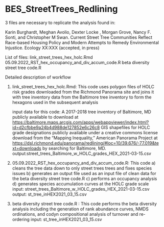# BES_StreetTrees_Redlining

3 files are necessary to replicate the analysis found in:

Karin Burghardt, Meghan Avolio, Dexter Locke , Morgan Grove, Nancy F. Sonti, and Christopher M Swan. Current Street Tree Communities Reflect Race-based Housing Policy and Modern Attempts to Remedy Environmental Injustice. Ecology XX:XXX (accepted, in press)


List of files:
link_street_trees_hex_holc.Rmd
05.09.2022_RST_hex_occupancy_and_div_accum_code.R
beta diversity street tree code.R

Detailed description of workflow

1. link_street_trees_hex_holc.Rmd: This code uses polygon files of HOLC risk grades downloaded from the Richmond Panorama site and joins it with tree inventory data from the Baltimore tree inventory to form the hexagons used in the subsequent analysis

      input data for this code: A 2017-2018 tree inventory of Baltimore, MD publicly available to download at https://baltimore.maps.arcgis.com/apps/webappviewer/index.html?id=d2cfbbe9a24b4d988de127852e6c26c8
                                GIS shapefiles for HOLC grade designations publicly available under a creative commons license download from the “Mapping Inequality,” American Panorama Project at https://dsl.richmond.edu/panorama/redlining/#loc=10/39.676/-77.019&text=downloads by searching for Baltimore, MD.
      output:street_trees_Baltimore_w_HOLC_grades_HEX_2021-03-15.csv

2. 05.09.2022_RST_hex_occupancy_and_div_accum_code.R: This code a) cleans the tree data down to only street trees trees and fixes species issues b) generates an output file used as an input file of clean data for the beta diversity street tree code.R c) performs an occupancy analysis d) generates species accumulation curves at the HOLC grade scale
      input: street_trees_Baltimore_w_HOLC_grades_HEX_2021-03-15.csv
      output: st_tree_inHEX2021_03_15.csv

3. beta diversity street tree code.R : This code performs the beta diversity analysis including the generation of rank abundance curves, NMDS ordinations, and codyn compositional analysis of turnover and re-ordering
      input: st_tree_inHEX2021_03_15.csv
